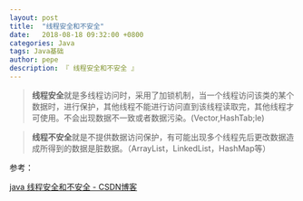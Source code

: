 ```yaml
---
layout: post
title:  "线程安全和不安全"
date:   2018-08-18 09:32:00 +0800
categories: Java
tags: Java基础
author: pepe
description: 『 线程安全和不安全 』
---
```


> **线程安全**就是多线程访问时，采用了加锁机制，当一个线程访问该类的某个数据时，进行保护，其他线程不能进行访问直到该线程读取完，其他线程才可使用。不会出现数据不一致或者数据污染。(Vector,HashTab;le) 

> **线程不安全**就是不提供数据访问保护，有可能出现多个线程先后更改数据造成所得到的数据是脏数据。（ArrayList，LinkedList，HashMap等）

参考：

[java 线程安全和不安全 - CSDN博客](https://blog.csdn.net/mccand1234/article/details/52013168)
















